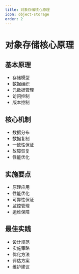 ```yaml
---
title: 对象存储核心原理
icon: object-storage
order: 2
---
```


# 对象存储核心原理

## 基本原理
- 存储模型
- 数据组织
- 元数据管理
- 访问控制
- 版本控制

## 核心机制
- 数据分布
- 数据复制
- 一致性保证
- 故障恢复
- 性能优化

## 实施要点
- 原理应用
- 性能优化
- 可靠性保证
- 监控管理
- 运维保障

## 最佳实践
- 设计规范
- 实施策略
- 优化方法
- 评估方案
- 维护建议
